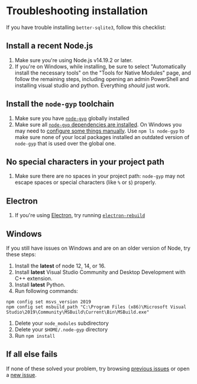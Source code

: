# Troubleshooting installation

If you have trouble installing `better-sqlite3`, follow this checklist:

## Install a recent Node.js

1. Make sure you're using Node.js v14.19.2 or later. 
2. If you're on Windows, while installing, be sure to select "Automatically install the necessary tools" on the "Tools for Native Modules" page, and follow the remaining steps, including opening an admin PowerShell and installing visual studio and python. Everything _should_ just work.

## Install the `node-gyp` toolchain

1. Make sure you have [`node-gyp`](https://github.com/nodejs/node-gyp#installation) globally installed
1. Make sure all [`node-gyp` dependencies are installed](https://github.com/nodejs/node-gyp#on-unix). On Windows you may need to [configure some things manually](https://github.com/nodejs/node-gyp#on-windows). Use `npm ls node-gyp` to make sure none of your local packages installed an outdated version of `node-gyp` that is used over the global one.

## No special characters in your project path

1. Make sure there are no spaces in your project path: `node-gyp` may not escape spaces or special characters (like `%` or `$`) properly.

## Electron

1. If you're using [Electron](https://github.com/electron/electron), try running [`electron-rebuild`](https://www.npmjs.com/package/electron-rebuild)

## Windows

If you still have issues on Windows and are on an older version of Node, try these steps: 

1. Install the **latest** of node 12, 14, or 16.
1. Install **latest** Visual Studio Community and Desktop Development with C++ extension.
1. Install **latest** Python.
1. Run following commands:
```
npm config set msvs_version 2019
npm config set msbuild_path "C:\Program Files (x86)\Microsoft Visual Studio\2019\Community\MSBuild\Current\Bin\MSBuild.exe"
```
1. Delete your `node_modules` subdirectory
1. Delete your `$HOME/.node-gyp` directory
1. Run `npm install`

## If all else fails

If none of these solved your problem, try browsing [previous issues](https://github.com/JoshuaWise/better-sqlite3/issues?q=is%3Aissue) or open a [new issue](https://github.com/JoshuaWise/better-sqlite3/issues/new).
